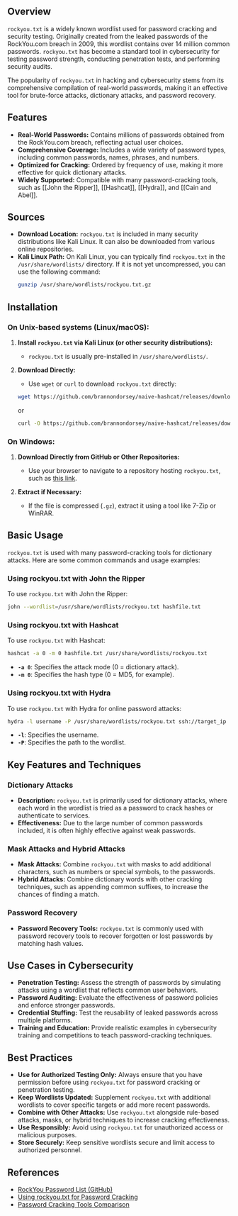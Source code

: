 ## Overview
`rockyou.txt` is a widely known wordlist used for password cracking and security testing. Originally created from the leaked passwords of the RockYou.com breach in 2009, this wordlist contains over 14 million common passwords. `rockyou.txt` has become a standard tool in cybersecurity for testing password strength, conducting penetration tests, and performing security audits.

The popularity of `rockyou.txt` in hacking and cybersecurity stems from its comprehensive compilation of real-world passwords, making it an effective tool for brute-force attacks, dictionary attacks, and password recovery.

## Features
- **Real-World Passwords:** Contains millions of passwords obtained from the RockYou.com breach, reflecting actual user choices.
- **Comprehensive Coverage:** Includes a wide variety of password types, including common passwords, names, phrases, and numbers.
- **Optimized for Cracking:** Ordered by frequency of use, making it more effective for quick dictionary attacks.
- **Widely Supported:** Compatible with many password-cracking tools, such as [[John the Ripper]], [[Hashcat]], [[Hydra]], and [[Cain and Abel]].

## Sources
- **Download Location:** `rockyou.txt` is included in many security distributions like Kali Linux. It can also be downloaded from various online repositories.
- **Kali Linux Path:** On Kali Linux, you can typically find `rockyou.txt` in the `/usr/share/wordlists/` directory. If it is not yet uncompressed, you can use the following command:
  ```sh
  gunzip /usr/share/wordlists/rockyou.txt.gz
  ```

## Installation

### On Unix-based systems (Linux/macOS):
1. **Install `rockyou.txt` via Kali Linux (or other security distributions):**
   - `rockyou.txt` is usually pre-installed in `/usr/share/wordlists/`.

2. **Download Directly:**
   - Use `wget` or `curl` to download `rockyou.txt` directly:
   ```sh
   wget https://github.com/brannondorsey/naive-hashcat/releases/download/data/rockyou.txt
   ```
   or
   ```sh
   curl -O https://github.com/brannondorsey/naive-hashcat/releases/download/data/rockyou.txt
   ```

### On Windows:
1. **Download Directly from GitHub or Other Repositories:**
   - Use your browser to navigate to a repository hosting `rockyou.txt`, such as [this link](https://github.com/brannondorsey/naive-hashcat/releases/download/data/rockyou.txt).

2. **Extract if Necessary:**
   - If the file is compressed (`.gz`), extract it using a tool like 7-Zip or WinRAR.

## Basic Usage
`rockyou.txt` is used with many password-cracking tools for dictionary attacks. Here are some common commands and usage examples:

### Using rockyou.txt with John the Ripper
To use `rockyou.txt` with John the Ripper:
```sh
john --wordlist=/usr/share/wordlists/rockyou.txt hashfile.txt
```

### Using rockyou.txt with Hashcat
To use `rockyou.txt` with Hashcat:
```sh
hashcat -a 0 -m 0 hashfile.txt /usr/share/wordlists/rockyou.txt
```
- **`-a 0`**: Specifies the attack mode (0 = dictionary attack).
- **`-m 0`**: Specifies the hash type (0 = MD5, for example).

### Using rockyou.txt with Hydra
To use `rockyou.txt` with Hydra for online password attacks:
```sh
hydra -l username -P /usr/share/wordlists/rockyou.txt ssh://target_ip
```
- **`-l`**: Specifies the username.
- **`-P`**: Specifies the path to the wordlist.

## Key Features and Techniques

### Dictionary Attacks
- **Description:** `rockyou.txt` is primarily used for dictionary attacks, where each word in the wordlist is tried as a password to crack hashes or authenticate to services.
- **Effectiveness:** Due to the large number of common passwords included, it is often highly effective against weak passwords.

### Mask Attacks and Hybrid Attacks
- **Mask Attacks:** Combine `rockyou.txt` with masks to add additional characters, such as numbers or special symbols, to the passwords.
- **Hybrid Attacks:** Combine dictionary words with other cracking techniques, such as appending common suffixes, to increase the chances of finding a match.

### Password Recovery
- **Password Recovery Tools:** `rockyou.txt` is commonly used with password recovery tools to recover forgotten or lost passwords by matching hash values.

## Use Cases in Cybersecurity

- **Penetration Testing:** Assess the strength of passwords by simulating attacks using a wordlist that reflects common user behaviors.
- **Password Auditing:** Evaluate the effectiveness of password policies and enforce stronger passwords.
- **Credential Stuffing:** Test the reusability of leaked passwords across multiple platforms.
- **Training and Education:** Provide realistic examples in cybersecurity training and competitions to teach password-cracking techniques.

## Best Practices
- **Use for Authorized Testing Only:** Always ensure that you have permission before using `rockyou.txt` for password cracking or penetration testing.
- **Keep Wordlists Updated:** Supplement `rockyou.txt` with additional wordlists to cover specific targets or add more recent passwords.
- **Combine with Other Attacks:** Use `rockyou.txt` alongside rule-based attacks, masks, or hybrid techniques to increase cracking effectiveness.
- **Use Responsibly:** Avoid using `rockyou.txt` for unauthorized access or malicious purposes.
- **Store Securely:** Keep sensitive wordlists secure and limit access to authorized personnel.

## References
- [RockYou Password List (GitHub)](https://github.com/brannondorsey/naive-hashcat/releases/download/data/rockyou.txt)
- [Using rockyou.txt for Password Cracking](https://www.hackingarticles.in/rockyou-txt-file-password-cracking/)
- [Password Cracking Tools Comparison](https://www.offensive-security.com/metasploit-unleashed/password-attacks/)

